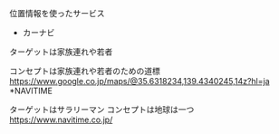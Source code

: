 位置情報を使ったサービス
* カーナビ

ターゲットは家族連れや若者

コンセプトは家族連れや若者のための道標
https://www.google.co.jp/maps/@35.6318234,139.4340245,14z?hl=ja
*NAVITIME

ターゲットはサラリーマン
コンセプトは地球は一つ
https://www.navitime.co.jp/
